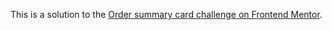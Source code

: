 This is a solution to the [Order summary card challenge on Frontend Mentor](https://www.frontendmentor.io/challenges/order-summary-component-QlPmajDUj).
